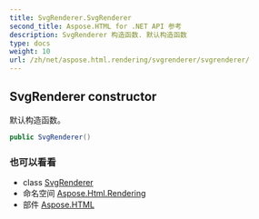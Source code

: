 ```yaml
---
title: SvgRenderer.SvgRenderer
second_title: Aspose.HTML for .NET API 参考
description: SvgRenderer 构造函数. 默认构造函数
type: docs
weight: 10
url: /zh/net/aspose.html.rendering/svgrenderer/svgrenderer/
---
```

## SvgRenderer constructor

默认构造函数。

```csharp
public SvgRenderer()
```

### 也可以看看

* class [SvgRenderer](../)
* 命名空间 [Aspose.Html.Rendering](../../svgrenderer/)
* 部件 [Aspose.HTML](../../../)


